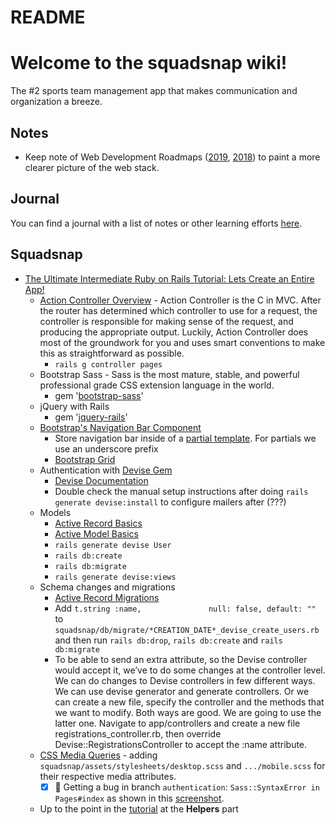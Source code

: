 # README

# Welcome to the squadsnap wiki!

The #2 sports team management app that makes communication and organization a breeze.

## Notes
* Keep note of Web Development Roadmaps ([2019](https://github.com/kamranahmedse/developer-roadmap), [2018](https://codeburst.io/the-2018-web-developer-roadmap-826b1b806e8d)) to paint a more clearer picture of the web stack.

## Journal
You can find a journal with a list of notes or other learning efforts [here](https://github.com/weteamsteve/squadsnap/wiki/Journal).

## Squadsnap
* [The Ultimate Intermediate Ruby on Rails Tutorial: Lets Create an Entire App!](https://medium.freecodecamp.org/lets-create-an-intermediate-level-ruby-on-rails-application-d7c6e997c63f)
  * [Action Controller Overview](https://guides.rubyonrails.org/action_controller_overview.html) - Action Controller is the C in MVC. After the router has determined which controller to use for a request, the controller is responsible for making sense of the request, and producing the appropriate output. Luckily, Action Controller does most of the groundwork for you and uses smart conventions to make this as straightforward as possible.
    * `rails g controller pages`
  * Bootstrap Sass - Sass is the most mature, stable, and powerful professional grade CSS extension language in the world.
    * gem '[bootstrap-sass](https://sass-lang.com/)'
  * jQuery with Rails
    * gem '[jquery-rails](https://github.com/rails/jquery-rails)'
  * [Bootstrap's Navigation Bar Component](https://getbootstrap.com/docs/3.3/components/#navbar)
    * Store navigation bar inside of a [partial template](https://guides.rubyonrails.org/layouts_and_rendering.html#using-partials). For partials we use an underscore prefix
    * [Bootstrap Grid](https://getbootstrap.com/docs/3.3/css/#grid)
  * Authentication with [Devise Gem](https://github.com/plataformatec/devise)
    * [Devise Documentation](https://github.com/plataformatec/devise/wiki)
    * Double check the manual setup instructions after doing `rails generate devise:install` to configure mailers after (???)
  * Models
    * [Active Record Basics](https://guides.rubyonrails.org/active_record_basics.html)
    * [Active Model Basics](https://guides.rubyonrails.org/active_model_basics.html)
    * `rails generate devise User`
    * `rails db:create`
    * `rails db:migrate`
    * `rails generate devise:views`
  * Schema changes and migrations
    * [Active Record Migrations](http://guides.rubyonrails.org/active_record_migrations.html)
    * Add `t.string :name,               null: false, default: ""` to `squadsnap/db/migrate/*CREATION_DATE*_devise_create_users.rb` and then run `rails db:drop`, `rails db:create` and `rails db:migrate`
    * To be able to send an extra attribute, so the Devise controller would accept it, we’ve to do some changes at the controller level. We can do changes to Devise controllers in few different ways. We can use devise generator and generate controllers. Or we can create a new file, specify the controller and the methods that we want to modify. Both ways are good. We are going to use the latter one. Navigate to app/controllers and create a new file registrations_controller.rb, then override Devise::RegistrationsController to accept the :name attribute.
  * [CSS Media Queries](https://www.w3schools.com/css/css_rwd_mediaqueries.asp) - adding `squadsnap/assets/stylesheets/desktop.scss` and `.../mobile.scss` for their respective media attributes.
    * [x] 🐞 Getting a bug in branch `authentication`: `Sass::SyntaxError in Pages#index` as shown in this [screenshot](http://weteamsteve.com/stuff/images/sass_syntaxerror.png).
  * Up to the point in the [tutorial](https://medium.freecodecamp.org/lets-create-an-intermediate-level-ruby-on-rails-application-d7c6e997c63f) at the **Helpers** part
